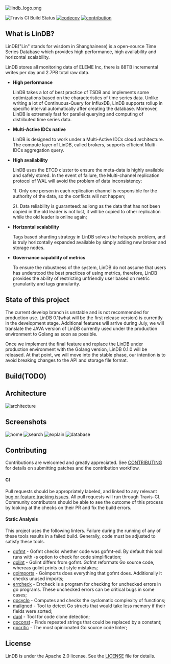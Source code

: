 ![lindb_logo.png](https://github.com/eleme/lindb/wiki/images/readme/lindb_logo.png)

![Travis CI Build Status](https://api.travis-ci.org/google/btree.svg?branch=master)
[![codecov](https://codecov.io/gh/stone1100/lindb/branch/develop/graph/badge.svg)](https://codecov.io/gh/stone1100/lindb)
[![contribution](https://img.shields.io/badge/contributions-welcome-brightgreen.svg?style=flat)](CONTRIBUTING.md)

## What is LinDB?

LinDB("Lin" stands for wisdom in Shanghainese) is a open-source Time Series Database which provides high performance, high availability and horizontal scalability. 

LinDB stores all monitoring data of ELEME Inc, there is 88TB incremental writes per day and 2.7PB total  raw data. 

+ __High performance__

  LinDB takes a lot of best practice of TSDB and implements some optimizations based on the characteristics of time series data. 
  Unlike writing a lot of Continuous-Query for InfluxDB, LinDB supports rollup in specific interval automatically after creating the database. 
  Moreover, LinDB is extremely fast for parallel querying and computing of distributed time series data.

+ __Multi-Active IDCs native__

  LinDB is designed to work under a Multi-Active IDCs cloud architecture. The compute layer of LinDB, called brokers, supports efficient Multi-IDCs aggregation query.

+ __High availability__

  LinDB uses the ETCD cluster to ensure the meta-data is highly available and safely stored. 
  In the event of failure, the Multi-channel replication protocol of WAL will avoid the problem of data inconsistency:  

  1). Only one person in each replication channel is responsible for the authority of the data, so the conflicts will not happen;  

  2). Data reliability is guaranteed: as long as the data that has not been copied in the old leader is not lost, it will be copied to other replication while the old leader is online again; 

+ __Horizontal scalability__

  Tags based sharding strategy in LinDB solves the hotspots problem, and is truly horizontally expanded available by simply adding new broker and storage nodes.
  
+ __Governance capability of metrics__

  To ensure the robustness of the system, LinDB do not assume that users has understood the best practices of using metrics, therefore, LinDB provides the ability of restricting unfriendly user based on metric granularity and tags granularity.

## State of this project

The current develop branch is unstable and is not recommended for production use. LinDB 0.1(what will be the first release version) is currently in the development stage. 
Additional features will arrive during July, we will translate the JAVA version of LinDB currently used under the production environment to Golang as soon as possible.

Once we implement the final feature and replace the LinDB under production environment with the Golang version, LinDB 0.1.0 will be released. At that point, we will move into the stable phase, our intention is to avoid breaking changes to the API and storage file format.

## Build(TODO)

## Architecture

![architecture](https://github.com/eleme/lindb/wiki/images/readme/lindb_architecture.jpg)

## Screenshots
![home](https://github.com/eleme/lindb/wiki/images/readme/home.png)
![search](https://github.com/eleme/lindb/wiki/images/readme/search.png)
![explain](https://github.com/eleme/lindb/wiki/images/readme/explain.png)
![database](https://github.com/eleme/lindb/wiki/images/readme/database.png)

## Contributing

Contributions are welcomed and greatly appreciated. See [CONTRIBUTING](CONTRIBUTING.md) for details on submitting patches and the contribution workflow.

#### CI 
Pull requests should be appropriately labeled, and linked to any relevant [bug or feature tracking issues](https://github.com/eleme/lindb/issues). 
All pull requests will run through Travis-CI. Community contributors should be able to see the outcome of this process by looking at the checks on their PR and fix the build errors.

#### Static Analysis 
This project uses the following linters. Failure during the running of any of these tools results in a failed build. Generally, code must be adjusted to satisfy these tools.

- [gofmt](https://golang.org/cmd/gofmt/) - Gofmt checks whether code was gofmt-ed. By default this tool runs with -s option to check for code simplification;
- [golint](https://github.com/golang/lint) - Golint differs from gofmt. Gofmt reformats Go source code, whereas golint prints out style mistakes;
- [goimports](https://godoc.org/golang.org/x/tools/cmd/goimports) - Goimports does everything that gofmt does. Additionally it checks unused imports;
- [errcheck](https://github.com/kisielk/errcheck) - Errcheck is a program for checking for unchecked errors in go programs. These unchecked errors can be critical bugs in some cases;
- [gocyclo](https://github.com/alecthomas/gocyclo) - Computes and checks the cyclomatic complexity of functions;
- [maligned](https://github.com/mdempsky/maligned) - Tool to detect Go structs that would take less memory if their fields were sorted;
- [dupl](https://github.com/mibk/dupl) - Tool for code clone detection;
- [goconst](https://github.com/jgautheron/goconst) - Finds repeated strings that could be replaced by a constant;
- [gocritic](https://github.com/go-critic/go-critic) - The most opinionated Go source code linter;

## License

LinDB is under the Apache 2.0 license. See the [LICENSE](LICENSE) file for details.



